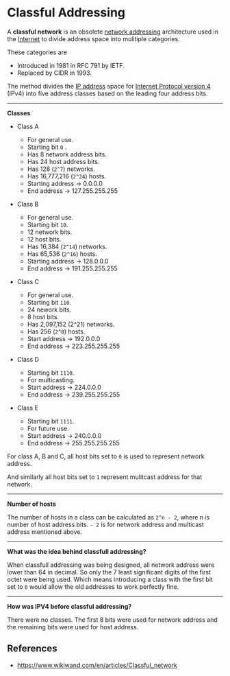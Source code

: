 # Classful Addressing


A **classful network** is an obsolete [network addressing](https://www.wikiwand.com/en/articles/Network_address "Network address") architecture used in the [Internet](https://www.wikiwand.com/en/articles/Internet "Internet") to divide address space into mulitiple categories.

These categories are 

- Introduced in 1981 in RFC 791 by IETF.
- Replaced by CIDR in 1993.

The method divides the [IP address](https://www.wikiwand.com/en/articles/IP_address "IP address") space for [Internet Protocol version 4](https://www.wikiwand.com/en/articles/Internet_Protocol_version_4 "Internet Protocol version 4") (IPv4) into five address classes based on the leading four address bits.

---
**Classes**

- Class A
	- For general use.
	- Starting bit `0` .
	- Has 8 network address bits.
	- Has 24 host address bits.
	- Has 128 (`2^7`) networks.
	- Has 16,777,216 (`2^24`) hosts.
	- Starting address -> 0.0.0.0
	- End address -> 127.255.255.255

- Class B
	- For general use.
	- Starting bit `10`.
	- 12 network bits.
	- 12 host bits.
	- Has 16,384 (`2^14`) networks.
	- Has 65,536 (`2^16`) hosts.
	- Starting address -> 128.0.0.0
	- End address -> 191.255.255.255

- Class C
	- For general use.
	- Starting bit `110`.
	- 24 nework bits.
	- 8 host bits.
	- Has 2,097,152 (2^21) networks.
	- Has 256 (`2^8`) hosts.
	- Start address -> 192.0.0.0
	- End address -> 223.255.255.255

- Class D
	- Starting bit `1110`.
	- For multicasting.
	- Start address -> 224.0.0.0
	- End address -> 239.255.255.255

- Class E
	- Starting bit `1111`.
	- For future use.
	- Start address -> 240.0.0.0
	- End address -> 255.255.255.255

For class A, B and C, all host bits set to `0` is used to represent network address.

And similarly all host bits set to `1` represent mulitcast address for that network.

---
**Number of hosts**

The number of hosts in a class can be calculated as `2^n - 2`, where n is number of host address bits. `- 2` is for network address and multicast address mentioned above.

---

**What was the idea behind classfull addressing?**

When classfull addressing was being designed, all network address were lower than 64 in decimal. So only the 7 least significant digits of the first octet were being used. Which means introducing a class with the first bit set to `0` would allow the old addresses to work perfectly fine.

---

**How was IPV4 before classful addressing?**

There were no classes. The first 8 bits were used for network address and the remaining bits were used for host address.

## References

- https://www.wikiwand.com/en/articles/Classful_network
